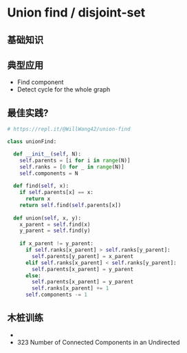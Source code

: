 # Union find / disjoint-set 

## 基础知识



## 典型应用

* Find component 
* Detect cycle for the whole graph

## 最佳实践?

``` python
# https://repl.it/@WillWang42/union-find

class unionFind:

  def __init__(self, N):
    self.parents = [i for i in range(N)]
    self.ranks = [0 for _ in range(N)]
    self.components = N
  
  def find(self, x):
    if self.parents[x] == x:
      return x 
    return self.find(self.parents[x])
       
  def union(self, x, y):
    x_parent = self.find(x)
    y_parent = self.find(y)
  
    if x_parent != y_parent:
      if self.ranks[x_parent] > self.ranks[y_parent]:
        self.parents[y_parent] = x_parent
      elif self.ranks[x_parent] < self.ranks[y_parent]:
        self.parents[x_parent] = y_parent
      else:
        self.parents[x_parent] = y_parent
        self.ranks[x_parent] += 1
      self.components -= 1
```  

## 木桩训练

* 
* 323 Number of Connected Components in an Undirected 